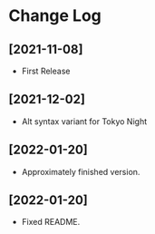 # Change Log

## [2021-11-08]

- First Release


## [2021-12-02]

- Alt syntax variant for Tokyo Night

## [2022-01-20]

- Approximately finished version.

## [2022-01-20]

- Fixed README.
